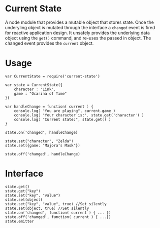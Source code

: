 # Current State

A node module that provides a mutable object that stores state. Once the underyling object is mutated through the interface a `changed` event is fired for reactive application design. It unsafely provides the underlying data object using the `get()` command, and re-uses the passed in object. The changed event provides the `current` object.

# Usage

	var CurrentState = require('current-state')
	
	var state = CurrentState({
		character : "Link",
		game : "Ocarina of Time"
	})
	
	var handleChange = function( current ) {
		console.log( "You are playing", current.game )
		console.log( "Your character is:", state.get('character') )
		console.log( "Current state:", state.get() )
	}
	
	state.on('changed', handleChange)
	
	state.set("character", "Zelda")
	state.set({game: "Majora's Mask"})
	
	state.off('changed', handleChange)

# Interface

	state.get()
	state.get("key")
	state.set("key", "value")
	state.set(object)
	state.set("key", "value", true) //Set silently
	state.set(object, true) //Set silently
	state.on('changed', function( current ) { ... })
	state.off('changed', function( current ) { ...})
	state.emitter